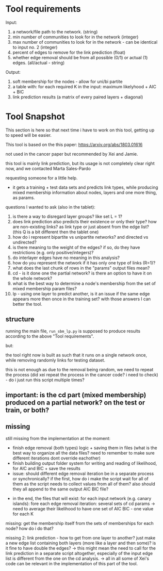 Tool requirements
=================
Input:
1. a network/file path to the network. (string)
2. min number of communities to look for in the network (integer)
3. max number of communities to look for in the network - can be identical to input no. 2 (integer)
4. percent of edges to remove for the link prediction (float)
5. whether edge removal should be from all possible (0/1) or actual (1) edges. (all/actual - string)

Output:
1. soft membership for the nodes - allow for uni/bi partite
2. a table with: for each required K in the input: maximum likelyhood + AIC + BIC
3. link prediction results (a matrix of every paired layers + diagonal)




Tool Snapshot
=============

This section is here so that next time i have to work on this tool, getting up to speed will be easier.

  

This tool is based on the this paper: https://arxiv.org/abs/1803.01616

not used in the cancer paper but recommended by Xei and Jamie.

  

this tool is mainly link prediction, but its usage is not completely clear right now, and we contacted Marta Sales-Pardo

requesting someone for a little help.

- it gets a training + test data sets and predicts link types, while producing mixed membership information about nodes, layers and one more thing, as params.


questions I wanted to ask (also in the tablet):

1. is there a way to disregard layer groups? like set L = 1?
2. does link prediction also predicts their existence or only their type? how are non-existing links? as link type or just absent from the edge list? (this Q is a bit different then the tablet one)
3. how do i represent bipartite vs unipartite networks? and directed vs undirected?
4. is there meaning to the weight of the edges? if so, do they have restrictions (e.g. only positive/integers)?
5. do interlayer edges have no meaning in this analysis?
6. how do you represent the network if it has only one type of links (R=1)?
7. what does the last chunk of rows in the "params" output files mean?
8. cd - is it done one the partial network? is there an option to have it on the whole network?
9. what is the best way to determine a node's membership from the set of mixed membership param files?
10. lp - using one layer to predict another, is it an issue if the same edge appears more then once in the training set?
with those answers I can better the tool.
  

## structure

running the main file, `run_sbm_lp.py` is supposed to produce results according to the above "Tool requirements".

but:

the tool right now is built as such that it runs on a single network once, while removing randomly links for testing dataset.

this is not enough as due to the removal being random, we need to repeat the process (did xei repeat the process in the cancer code? i need to check) - do i just run this script multiple times?


## important: is the cd part (mixed membership) produced on a partial network? on the test or train, or both?


## missing

still missing from the implementation at the moment:

- finish edge removal (both types) logic + saving them in files (what is the best way to organize all the data files? need to remember to make sure different iterations dont override eachother)
- finish building output folder system for writing and reading of likelihood, for AIC and BIC + save the results
- issue: should different edge removal iteration be in a separate process or synchronically?
	  if the first, how do i make the script wait for all of them as the script needs to collect values from all of them? also should they all append to the same output AIC BIC file?

* in the end, the files that will exist:
	for each input network (e.g. canary islands): 
		fore each edge removal iteration:
			several sets of cd params
			->
			need to average their likelihood to have one set of AIC BIC - one value for each K

 missing: get the membership itself from the sets of memberships for each node? how do i do that?
 
 missing 2: link prediction  - how to get from one layer to another? just make a new edge list containing both layers (more like a layer and then some)? is it fine to have double the edges?
 ->
 this might mean the need to call for the link prediction in a separate script altogether, especially of the input edge list is different from the one on the cd analysis.
 ->
 all in all some of Xei's code can be relevant in the implementation of this part of the tool. 